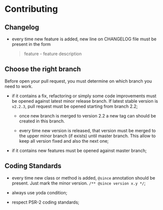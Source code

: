 Contributing
============

Changelog
---------

 * every time new feature is added, new line on CHANGELOG file must be present
   in the form

   > feature - feature description
   
Choose the right branch
-----------------------

Before open your pull request, you must determine on which branch you need to
work.

 * if it contains a fix, refactoring or simply some code improvements must be
   opened against latest minor release branch. If latest stable version is
   `v2.2.3`, pull request must be opened starting from branch 2.2;
     
   * once new branch is merged to version 2.2 a new tag can should be created
     in this branch.

   * every time new version is released, that version must be merged to the
     upper minor branch (if exists) until master branch. This allow to keep all
     version fixed and also the next one;

 * if it contains new features must be opened against master branch;

Coding Standards
----------------

 * every time new class or method is added, `@since` annotation should be
   present. Just mark the minor version. `/** @since version x.y */`;

 * always use yoda condition;

 * respect PSR-2 coding standards;
